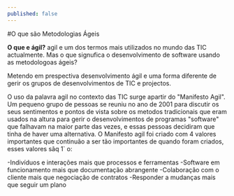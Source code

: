 ```yaml
---
published: false
---
```


#O que são Metodologias Ágeis 

**O que e ágil?** agil e um dos termos mais utilizados no mundo das TIC actualmente. Mas o que signufica o desenvolvimento de software usando as metodologoas ágeis?

Metendo em prespectiva desenvolvimento ágil e uma forma diferente de gerir os grupos de desenvolvimentos de TIC e projectos.

O uso da palavra agil no contexto das TIC surge apartir do "Manifesto Agil". Um pequeno grupo de pessoas se reuniu no ano de 2001 para discutir os seus sentimentos e pontos de vista sobre os metodos tradicionais que eram usados na altura para gerir o desenvolvimentos de programas "software" que falhavam na maior parte das vezes, e essas pessoas decidiram que tinha de haver uma alternativa. O Manifesto agil foi criado com 4 valores importantes que continuão a ser tão importantes de quando foram criados, esses valores sãq	1`																o:

-Indivíduos e interações mais que processos e ferramentas
-Software em funcionamento mais que documentação abrangente
-Colaboração com o cliente mais que negociação de contratos
-Responder a mudanças mais que seguir um plano






